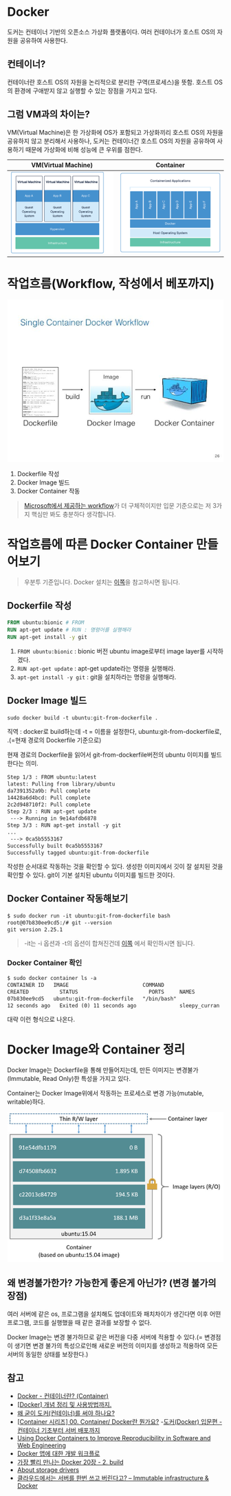 # Docker
도커는 컨테이너 기반의 오픈소스 가상화 플랫폼이다. 여러 컨테이너가 호스트 OS의 자원을 공유하여 사용한다.

## 컨테이너?
컨테이너란 호스트 OS의 자원을 논리적으로 분리한 구역(프로세스)을 뜻함. 호스트 OS의 환경에 구애받지 않고 실행할 수 있는 장점을 가지고 있다.

## 그럼 VM과의 차이는?
VM(Virtual Machine)은 한 가상화에 OS가 포함되고 가상화끼리 호스트 OS의 자원을 공유하지 않고 분리해서 사용하나, 도커는 컨테이너간 호스트 OS의 자원을 공유하여 사용하기 때문에 가상화에 비해 성능에 큰 우위를 점한다.

VM(Virtual Machine) | Container
:----------:|:----------:
![vm](../img/docker/vm.png)|![container](../img/docker/container.png)

<!--
# 컨테이너라는 특징에서 사용해야 할 이유가 더 있다
컨테이너는 Docker 위에서 작동한다. 컨테이너화 된 프로그램들은 컨테이너의 장점에 의해 OS에 구애받지 않고 똑같이 작동한다. 그러므로 다른 OS라도 같은 실행을 보장할 수 있는 것이다. 조금씩 버전과 설정이 다른 다수의 서버에 똑같은 환경을 구현할 때 Docker를 사용하면 보장될 수 있는 것이다.
 -->
 
# 작업흐름(Workflow, 작성에서 베포까지)
![docker_workflow](../img/docker/docker_workflow.jpg)
1. Dockerfile 작성
2. Docker Image 빌드
3. Docker Container 작동

> [Microsoft에서 제공하는 workflow](https://docs.microsoft.com/ko-kr/dotnet/architecture/microservices/docker-application-development-process/docker-app-development-workflow)가 더 구체적이지만 입문 기준으로는 저 3가지 핵심만 봐도 충분하다 생각합니다.

# 작업흐름에 따른 Docker Container 만들어보기
> 우분투 기준입니다. Docker 설치는 [이쪽](https://www.44bits.io/ko/post/easy-deploy-with-docker)을 참고하시면 됩니다.

## Dockerfile 작성
```dockerfile
FROM ubuntu:bionic # FROM
RUN apt-get update # RUN : 명령어를 실행해라
RUN apt-get install -y git
```
1. `FROM ubuntu:bionic` : bionic 버전 ubuntu image로부터 image layer를 시작하겠다.
2. `RUN apt-get update` : apt-get update라는 명령을 실행해라.
3. `apt-get install -y git` : git을 설치하라는 명령을 실행해라.

## Docker Image 빌드
```
sudo docker build -t ubuntu:git-from-dockerfile .
```
직역 : docker로 build하는데 -t = 이름을 설정한다, ubuntu:git-from-dockerfile로, .(=현재 경로의 Dockerfile 기준으로)

현재 경로의 Dockerfile을 읽어서 git-from-dockerfile버전의 ubuntu 이미지를 빌드한다는 의미.

```
Step 1/3 : FROM ubuntu:latest
latest: Pulling from library/ubuntu
da7391352a9b: Pull complete 
14428a6d4bcd: Pull complete 
2c2d948710f2: Pull complete
Step 2/3 : RUN apt-get update
 ---> Running in 9e14afdb6878
Step 3/3 : RUN apt-get install -y git
...
 ---> 0ca5b5553167
Successfully built 0ca5b5553167
Successfully tagged ubuntu:git-from-dockerfile
```
작성한 순서대로 작동하는 것을 확인할 수 있다. 생성한 이미지에서 깃이 잘 설치된 것을 확인할 수 있다. git이 기본 설치된 ubuntu 이미지를 빌드한 것이다.

## Docker Container 작동해보기
```
$ sudo docker run -it ubuntu:git-from-dockerfile bash
root@07b830ee9cd5:/# git --version
git version 2.25.1
```
> -it는 -i 옵션과 -t의 옵션이 합쳐진건데 [이쪽](http://pyrasis.com/book/DockerForTheReallyImpatient/Chapter20/28) 에서 확인하시면 됩니다.

### Docker Container 확인
```
$ sudo docker container ls -a
CONTAINER ID   IMAGE                        COMMAND                  CREATED          STATUS                       PORTS     NAMES
07b830ee9cd5   ubuntu:git-from-dockerfile   "/bin/bash"              12 seconds ago   Exited (0) 11 seconds ago              sleepy_curran
```
대략 이런 형식으로 나온다.

# Docker Image와 Container 정리
Docker Image는 Dockerfile을 통해 만들어지는데, 만든 이미지는 변경불가(Immutable, Read Only)한 특성을 가지고 있다. 

Container는 Docker Image위에서 작동하는 프로세스로 변경 가능(mutable, writable)하다.

![container-layers.jpg](../img/docker/container-layers.jpg)

## 왜 변경불가한가? 가능한게 좋은게 아닌가? (변경 불가의 장점)
여러 서버에 같은 os, 프로그램을 설치해도 업데이트와 패치차이가 생긴다면 이후 어떤 프로그램, 코드를 실행했을 때 같은 결과를 보장할 수 없다.

Docker Image는 변경 불가하므로 같은 버전을 다중 서버에 적용할 수 있다.(= 변경점이 생기면 변경 불가의 특성으로인해 새로운 버전의 이미지를 생성하고 적용하여 모든 서버의 동일한 상태를 보장한다.)


<!-- 더 작성할 내용
*docker image 베포하기*
-->
## 참고
- [Docker - 컨테이너란? (Container)](https://captcha.tistory.com/46)
- [[Docker] 개념 정리 및 사용방법까지.](https://cultivo-hy.github.io/docker/image/usage/2019/03/14/Docker%EC%A0%95%EB%A6%AC/)
- [왜 굳이 도커(컨테이너)를 써야 하나요?](https://www.44bits.io/ko/post/why-should-i-use-docker-container)
- [[Container 시리즈] 00. Container/ Docker란 뭔가요?](https://tech.osci.kr/2020/03/03/91690167/)
-[도커(Docker) 입문편 - 컨테이너 기초부터 서버 배포까지](https://www.44bits.io/ko/post/easy-deploy-with-docker)
- [Using Docker Containers to Improve Reproducibility in Software and Web Engineering](https://www2.slideshare.net/vincenzoferme/using-docker-containers-to-improve-reproducibility-in-software-and-web-engineering/37)
- [Docker 앱에 대한 개발 워크플로](https://docs.microsoft.com/ko-kr/dotnet/architecture/microservices/docker-application-development-process/docker-app-development-workflow)
- [가장 빨리 만나는 Docker 20장 - 2. build](http://pyrasis.com/book/DockerForTheReallyImpatient/Chapter20/02)
- [About storage drivers](https://docs.docker.com/storage/storagedriver/)
- [클라우드에서는 서버를 한번 쓰고 버린다고? – Immutable infrastructure & Docker](http://www.opennaru.com/openshift/immutable-infrastructure-vs-old-infra/)